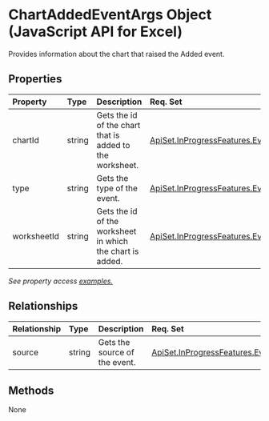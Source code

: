 # ChartAddedEventArgs Object (JavaScript API for Excel)

Provides information about the chart that raised the Added event.

## Properties

| Property	   | Type	|Description| Req. Set|
|:---------------|:--------|:----------|:----|
|chartId|string|Gets the id of the chart that is added to the worksheet.|[ApiSet.InProgressFeatures.EventNext](../requirement-sets/excel-api-requirement-sets.md)|
|type|string|Gets the type of the event.|[ApiSet.InProgressFeatures.EventNext](../requirement-sets/excel-api-requirement-sets.md)|
|worksheetId|string|Gets the id of the worksheet in which the chart is added.|[ApiSet.InProgressFeatures.EventNext](../requirement-sets/excel-api-requirement-sets.md)|

_See property access [examples.](#property-access-examples)_

## Relationships
| Relationship | Type	|Description| Req. Set|
|:---------------|:--------|:----------|:----|
|source|string|Gets the source of the event.|[ApiSet.InProgressFeatures.EventNext](../requirement-sets/excel-api-requirement-sets.md)|

## Methods
None


